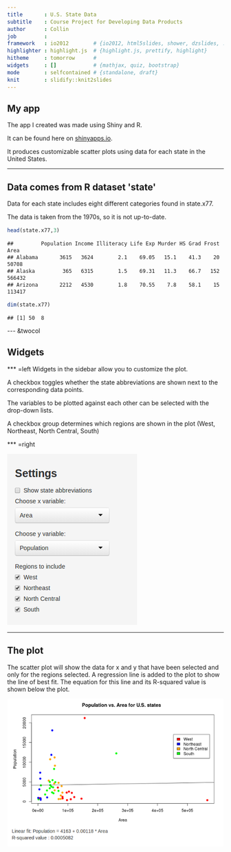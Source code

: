```yaml
---
title       : U.S. State Data
subtitle    : Course Project for Developing Data Products
author      : Collin
job         : 
framework   : io2012        # {io2012, html5slides, shower, dzslides, ...}
highlighter : highlight.js  # {highlight.js, prettify, highlight}
hitheme     : tomorrow      # 
widgets     : []            # {mathjax, quiz, bootstrap}
mode        : selfcontained # {standalone, draft}
knit        : slidify::knit2slides
---
```



## My app

The app I created was made using Shiny and R.

It can be found here on [shinyapps.io](https://collin.shinyapps.io/ShinyState/).

It produces customizable scatter plots using data for each state in the United States.

---

## Data comes from R dataset 'state'

Data for each state includes eight different categories found in state.x77.

The data is taken from the 1970s, so it is not up-to-date.


```r
head(state.x77,3)
```

```
##         Population Income Illiteracy Life Exp Murder HS Grad Frost   Area
## Alabama       3615   3624        2.1    69.05   15.1    41.3    20  50708
## Alaska         365   6315        1.5    69.31   11.3    66.7   152 566432
## Arizona       2212   4530        1.8    70.55    7.8    58.1    15 113417
```

```r
dim(state.x77)
```

```
## [1] 50  8
```




--- &twocol

## Widgets
*** =left
Widgets in the sidebar allow you to customize the plot. 

A checkbox toggles whether the state abbreviations are shown next to the corresponding data points.

The variables to be plotted against each other can be selected with the drop-down lists.

A checkbox group determines which regions are shown in the plot (West, Northeast, North Central, South)

*** =right

![](assets/img/sidebar.png)

--- 

## The plot



The scatter plot will show the data for x and y that have been selected and only for the regions selected.
A regression line is added to the plot to show the line of best fit. The equation for this line and its R-squared value is shown below the plot.

![](assets/img/plot.png)
